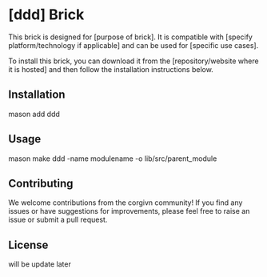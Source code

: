 # [ddd] Brick

This brick is designed for [purpose of brick]. It is compatible with [specify platform/technology if applicable] and can be used for [specific use cases].

To install this brick, you can download it from the [repository/website where it is hosted] and then follow the installation instructions below.

## Installation

mason add ddd

## Usage

mason make ddd -name modulename -o lib/src/parent_module

## Contributing

We welcome contributions from the corgivn community! If you find any issues or have suggestions for improvements, please feel free to raise an issue or submit a pull request.

## License

will be update later
